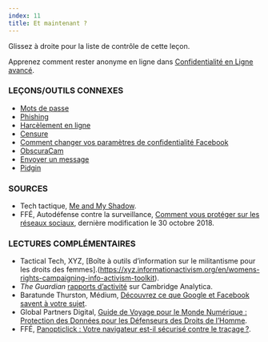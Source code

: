 ```yaml
---
index: 11
title: Et maintenant ?
---
```

Glissez à droite pour la liste de contrôle de cette leçon.

Apprenez comment rester anonyme en ligne dans [Confidentialité en Ligne avancé](umbrella://communications/online-privacy/advanced).

### LEÇONS/OUTILS CONNEXES

*   [Mots de passe](umbrella://information/passwords)
*   [Phishing](umbrella://communications/phishing)
*   [Harcèlement en ligne](umbrella://communications/online-abuse)
*   [Censure](umbrella://communications/censorship)
*   [Comment changer vos paramètres de confidentialité Facebook](umbrella://tools/other/s_facebook.md)
*   [ObscuraCam](umbrella://tools/messagging/s_obscuracam.md)
*   [Envoyer un message](umbrella://communications/sending-a-message)
*   [Pidgin ](umbrella://tools/messagging/s_pidgin.md)

### SOURCES

*   Tech tactique, [Me and My Shadow](https://myshadow.org/).
*   FFÉ, Autodéfense contre la surveillance, [Comment vous protéger sur les réseaux sociaux](https://ssd.eff.org/fr/module/comment-vous-prot%C3%A9ger-sur-les-r%C3%A9seaux-sociaux), dernière modification le 30 octobre 2018. 

### LECTURES COMPLÉMENTAIRES

*   Tactical Tech, XYZ, [Boîte à outils d’information sur le militantisme pour les droits des femmes].(https://xyz.informationactivism.org/en/womens-rights-campaigning-info-activism-toolkit).
* *The Guardian* [rapports d’activité](https://www.theguardian.com/uk-news/cambridge-analytica) sur Cambridge Analytica.
*   Baratunde Thurston, Médium, [Découvrez ce que Google et Facebook savent à votre sujet](https://medium.com/s/trustissues/find-out-what-google-and-facebook-know-about-you-31d0fa6d7b61).
*   Global Partners Digital, [Guide de Voyage pour le Monde Numérique : Protection des Données pour les Défenseurs des Droits de l’Homme](https://www.gp-digital.org/wp-content/uploads/2018/07/travelguidetodataprotection.pdf).
* FFÉ, [Panopticlick : Votre navigateur est-il sécurisé contre le traçage ?](https://panopticlick.eff.org/).